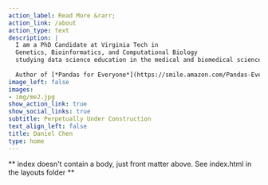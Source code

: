 ```yaml
---
action_label: Read More &rarr;
action_link: /about
action_type: text
description: |
  I am a PhD Candidate at Virginia Tech in
  Genetics, Bioinformatics, and Computational Biology
  studying data science education in the medical and biomedical sciences.
  
  Author of [*Pandas for Everyone*](https://smile.amazon.com/Pandas-Everyone-Analysis-Addison-Wesley-Analytics-ebook/dp/B0789WKTKJ).
image_left: false
images:
- img/me2.jpg
show_action_link: true
show_social_links: true
subtitle: Perpetually Under Construction
text_align_left: false
title: Daniel Chen
type: home
---
```


** index doesn't contain a body, just front matter above.
See index.html in the layouts folder **
